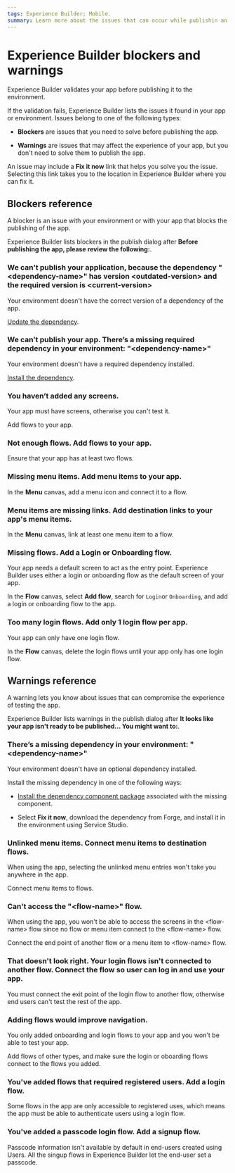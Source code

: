 ```yaml
---
tags: Experience Builder; Mobile.
summary: Learn more about the issues that can occur while publishin an Experience Builder app. This topic includes a list of all the warning and blockers in Experience Builder.
---
```


# Experience Builder blockers and warnings

Experience Builder validates your app before publishing it to the environment.

If the validation fails, Experience Builder lists the issues it found in your app or environment.
Issues belong to one of the following types:

* **Blockers** are issues that you need to solve before publishing the app.

* **Warnings** are issues that may affect the experience of your app, but you don't need to solve them to publish the app.

An issue may include a **Fix it now** link that helps you solve you the issue. Selecting this link takes you to the location in Experience Builder where you can fix it.

## Blockers reference

A blocker is an issue with your environment or with your app that blocks the publishing of the app.

Experience Builder lists blockers in the publish dialog after **Before publishing the app, please review the following:**.

### We can't publish your application, because the dependency "&lt;dependency-name&gt;" has version &lt;outdated-version&gt; and the required version is &lt;current-version&gt;

Your environment doesn't have the correct version of a dependency of the app. 

[Update the dependency](../how-update-dependency.md).

### We can’t publish your app. There’s a missing required dependency in your environment: "&lt;dependency-name&gt;"

Your environment doesn't have a required dependency installed.

[Install the dependency](../how-update-dependency.md).

### You haven’t added any screens.

Your app must have screens, otherwise you can't test it.

Add flows to your app.

### Not enough flows. Add flows to your app.

Ensure that your app has at least two flows.

### Missing menu items. Add menu items to your app.

In the **Menu** canvas, add a menu icon and connect it to a flow.

### Menu items are missing links. Add destination links to your app's menu items.

In the **Menu** canvas, link at least one menu item to a flow.

### Missing flows. Add a Login or Onboarding flow.

Your app needs a default screen to act as the entry point. Experience Builder uses either a login or onboarding flow as the default screen of your app.

In the **Flow** canvas, select **Add flow**, search for `Login`or `Onboarding`, and add a login or onboarding flow to the app.

### Too many login flows. Add only 1 login flow per app.

Your app can only have one login flow.

In the **Flow** canvas, delete the login flows until your app only has one login flow.

## Warnings reference

A warning lets you know about issues that can compromise the experience of testing the app.

Experience Builder lists warnings in the publish dialog after **It looks like your app isn't ready to be published... You might want to:**.

### There’s a missing dependency in your environment: "&lt;dependency-name&gt;"

Your environment doesn't have an optional dependency installed.

Install the missing dependency in one of the following ways:

* [Install the dependency component package](../how-update-dependency.md)  associated with the missing component.

* Select **Fix it now**, download the dependency from Forge, and install it in the environment using Service Studio.

### Unlinked menu items. Connect menu items to destination flows.

When using the app, selecting the unlinked menu entries won't take you anywhere in the app.

Connect menu items to flows.

### Can't access the "&lt;flow-name&gt;" flow.

When using the app, you won't be able to access the screens in the &lt;flow-name&gt; flow since no flow or menu item connect to the &lt;flow-name&gt; flow.

Connect the end point of another flow or a menu item to &lt;flow-name&gt; flow.

### That doesn't look right. Your login flows isn't connected to another flow. Connect the flow so user can log in and use your app.

You must connect the exit point of the login flow to another flow, otherwise end users can't test the rest of the app.

### Adding flows would improve navigation.

You only added onboarding and login flows to your app and you won't be able to test your app.

Add flows of other types, and make sure the login or oboarding flows connect to the flows you added.

### You've added flows that required registered users. Add a login flow.

Some flows in the app are only accessible to registered uses, which means the app must be able to authenticate users using a login flow.

### You've added a passcode login flow. Add a signup flow.

Passcode information isn't available by default in end-users created using Users.
All the singup flows in Experience Builder let the end-user set a passcode.
